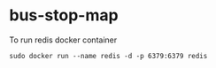 # bus-stop-map

To run redis docker container
```
sudo docker run --name redis -d -p 6379:6379 redis
```
